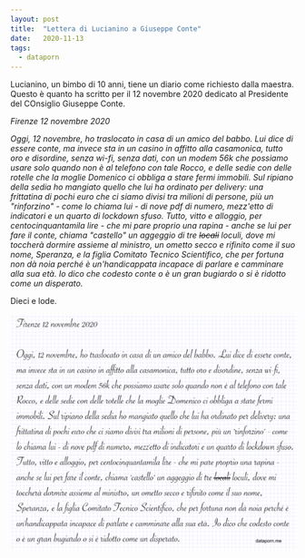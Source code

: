```yaml
---
layout: post
title:  "Lettera di Lucianino a Giuseppe Conte"
date:   2020-11-13
tags:
  - dataporn
---
```


Lucianino, un bimbo di 10 anni, tiene un diario come richiesto dalla maestra. Questo è quanto ha scritto per il 12 novembre 2020 dedicato al Presidente del COnsiglio Giuseppe Conte.

*Firenze 12 novembre 2020*

*Oggi, 12 novembre, ho traslocato in casa di un amico del babbo. Lui dice di essere conte, ma invece sta in un casino in affitto alla casamonica, tutto oro e disordine, senza wi-fi, senza dati, con un modem 56k che possiamo usare solo quando non è al telefono con tale Rocco, e delle sedie con delle rotelle che la moglie Domenico ci obbliga a stare fermi immobili. Sul ripiano della sedia ho mangiato quello che lui ha ordinato per delivery: una frittatina di pochi euro che ci siamo divisi tra milioni di persone, più un "rinforzino" - come lo chiama lui - di nove pdf di numero, mezz'etto di indicatori e un quarto di lockdown sfuso. Tutto, vitto e alloggio, per centocinquantamila lire - che mi pare proprio una rapina - anche se lui per fare il conte, chiama "castello" un aggeggio di tre <s>locali</s> loculi, dove mi toccherà dormire assieme al ministro, un ometto secco e rifinito come il suo nome, Speranza, e la figlia Comitato Tecnico Scientifico, che per fortuna non dà noia perché è un'handicappata incapace di parlare e camminare alla sua età. Io dico che codesto conte o è un gran bugiardo o si è ridotto come un disperato.*

Dieci e lode.

![foto diario di Lucianino](/assets/img/photo/diario-lucianino-conte.png)
